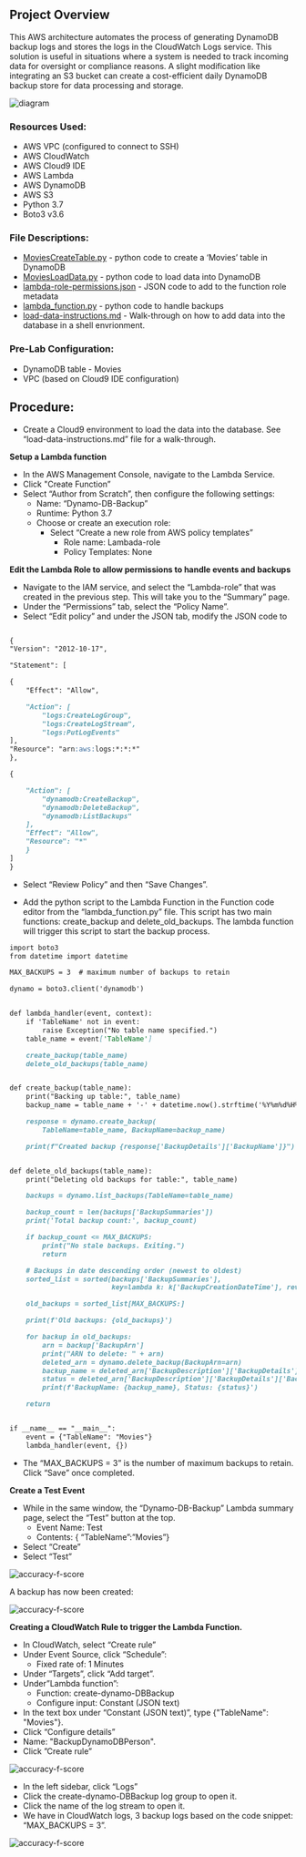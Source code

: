## Project Overview

This AWS architecture automates the process of generating DynamoDB backup logs and stores the logs in the CloudWatch Logs service. This solution is useful in situations where a system is needed to track incoming data for oversight or compliance reasons. A slight modification like integrating an S3 bucket can create a cost-efficient daily DynamoDB backup store for data processing and storage.

![diagram](/img/diagram.png)

### Resources Used:

- AWS VPC (configured to connect to SSH)
- AWS CloudWatch
- AWS Cloud9 IDE
- AWS Lambda
- AWS DynamoDB
- AWS S3
- Python 3.7
- Boto3 v3.6


### File Descriptions:

- [MoviesCreateTable.py](https://github.com/lizgarseeyah/AWS-Scheduling-DB-Backups/blob/master/DynamoDB/MoviesCreateTable.py) - python code to create a ‘Movies’ table in DynamoDB
- [MoviesLoadData.py](https://github.com/lizgarseeyah/AWS-Scheduling-DB-Backups/blob/master/DynamoDB/MoviesLoadData.py) - python code to load data into DynamoDB
- [lambda-role-permissions.json](https://github.com/lizgarseeyah/AWS-Scheduling-DB-Backups/blob/master/lambda-role-permissions.json) - JSON code to add to the function role metadata
- [lambda_function.py](https://github.com/lizgarseeyah/AWS-Scheduling-DB-Backups/blob/master/lambda_function.py) - python code to handle backups
- [load-data-instructions.md](https://github.com/lizgarseeyah/AWS-Scheduling-DB-Backups/blob/master/load-data-instructions.md) - Walk-through on how to add data into the database in a shell envrionment.

### Pre-Lab Configuration:

- DynamoDB table - Movies
- VPC (based on Cloud9 IDE configuration)

## Procedure:

- Create a Cloud9 environment to load the data into the database. See “load-data-instructions.md” file for a walk-through.

**Setup a Lambda function**

  - In the AWS Management Console, navigate to the Lambda Service.
  - Click "Create Function”
  - Select “Author from Scratch”, then configure the following settings:
    - Name: “Dynamo-DB-Backup”
    - Runtime: Python 3.7
    - Choose or create an execution role:
      - Select “Create a new role from AWS policy templates”
        - Role name: Lambada-role
        - Policy Templates: None
        
**Edit the Lambda Role to allow permissions to handle events and backups**

  - Navigate to the IAM service, and select the “Lambda-role” that was created in the previous step. This will take you to the “Summary” page.
  - Under the “Permissions” tab, select the “Policy Name”.
  - Select “Edit policy” and under the JSON tab, modify the JSON code to

```markdown

{
"Version": "2012-10-17",

"Statement": [

{
	"Effect": "Allow",

	"Action": [
		"logs:CreateLogGroup",
		"logs:CreateLogStream",
		"logs:PutLogEvents"
],
"Resource": "arn:aws:logs:*:*:*"
},

{

	"Action": [
		"dynamodb:CreateBackup",
		"dynamodb:DeleteBackup",
		"dynamodb:ListBackups"
	],
	"Effect": "Allow",
	"Resource": "*"
	}
]
}
```

  - Select “Review Policy” and then “Save Changes”.
  
- Add the python script to the Lambda Function in the Function code editor from the “lambda_function.py” file. This script has two main functions: create_backup and delete_old_backups. The lambda function will trigger this script to start the backup process.
 
```markdown
import boto3
from datetime import datetime

MAX_BACKUPS = 3  # maximum number of backups to retain

dynamo = boto3.client('dynamodb')


def lambda_handler(event, context):
    if 'TableName' not in event:
        raise Exception("No table name specified.")
    table_name = event['TableName']

    create_backup(table_name)
    delete_old_backups(table_name)


def create_backup(table_name):
    print("Backing up table:", table_name)
    backup_name = table_name + '-' + datetime.now().strftime('%Y%m%d%H%M%S')

    response = dynamo.create_backup(
        TableName=table_name, BackupName=backup_name)

    print(f"Created backup {response['BackupDetails']['BackupName']}")


def delete_old_backups(table_name):
    print("Deleting old backups for table:", table_name)

    backups = dynamo.list_backups(TableName=table_name)

    backup_count = len(backups['BackupSummaries'])
    print('Total backup count:', backup_count)

    if backup_count <= MAX_BACKUPS:
        print("No stale backups. Exiting.")
        return

    # Backups in date descending order (newest to oldest)
    sorted_list = sorted(backups['BackupSummaries'],
                         key=lambda k: k['BackupCreationDateTime'], reverse=True)

    old_backups = sorted_list[MAX_BACKUPS:]

    print(f'Old backups: {old_backups}')

    for backup in old_backups:
        arn = backup['BackupArn']
        print("ARN to delete: " + arn)
        deleted_arn = dynamo.delete_backup(BackupArn=arn)
        backup_name = deleted_arn['BackupDescription']['BackupDetails']['BackupName']
        status = deleted_arn['BackupDescription']['BackupDetails']['BackupStatus']
        print(f'BackupName: {backup_name}, Status: {status}')

    return


if __name__ == "__main__":
    event = {"TableName": "Movies"}
    lambda_handler(event, {})
```

  - The “MAX_BACKUPS = 3” is the number of maximum backups to retain.
Click “Save” once completed.

**Create a Test Event**
- While in the same window, the “Dynamo-DB-Backup” Lambda summary page,  select the “Test” button at the  top.
  - Event Name: Test
  - Contents: { “TableName”:”Movies”}
- Select “Create”
- Select “Test”

![accuracy-f-score](/img/one.png) 

A backup has now been created:

![accuracy-f-score](/img/two.png) 

**Creating a CloudWatch Rule to trigger the Lambda Function.**

- In CloudWatch, select “Create rule”
- Under Event Source, click “Schedule”:
  - Fixed rate of: 1 Minutes
- Under “Targets”, click “Add target”.
- Under”Lambda function”:
  - Function: create-dynamo-DBBackup
  - Configure input: Constant (JSON text)
- In the text box under “Constant (JSON text)”, type {"TableName": "Movies"}.
- Click “Configure details”
- Name: "BackupDynamoDBPerson".
- Click ”Create rule”

![accuracy-f-score](/img/three.png) 

- In the left sidebar, click “Logs”
- Click the create-dynamo-DBBackup log group to open it.
- Click the name of the log stream to open it.
- We have in CloudWatch logs, 3 backup logs based on the code snippet: “MAX_BACKUPS = 3”.

![accuracy-f-score](/img/four.png) 

